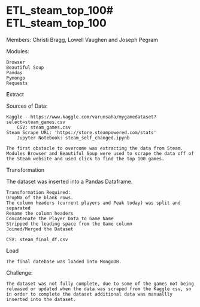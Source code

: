 # ETL_steam_top_100# ETL_steam_top_100

Members: Christi Bragg, Lowell Vaughen and Joseph Pegram

Modules:

    Browser
    Beautiful Soup
    Pandas
    Pymongo
    Requests

**E**xtract

Sources of Data:


    Kaggle - https://www.kaggle.com/varunsaha/mygamedataset?select=steam_games.csv
        CSV: steam_games.csv
    Steam Scrape URL: 'https://store.steampowered.com/stats'
        Jupyter Notebook: steam_self_changed.ipynb

    The first obstacle to overcome was extracting the data from Steam. Modules Browser and Beautiful Soup were used to scrape the data off of the Steam website and used click to find the top 100 games.

**T**ransformation

The dataset was inserted into a Pandas Dataframe.

    Transformation Required:
    DropNa of the blank rows.
    The column headers (current players and Peak today) was split and separated
    Rename the column headers
    Concatenate the Player Data to Game Name
    Stripped the leading space from the Game column
    Joined/Merged the Dataset
    
    CSV: steam_final_df.csv

**L**oad

    The final datebase was loaded into MongoDB.


Challenge:

    The dataset was not fully complete, due to some of the games not being released or updated when the data was scraped from the Kaggle csv, so in order to complete the dataset additional data was manuallly inserted into the dataset.
